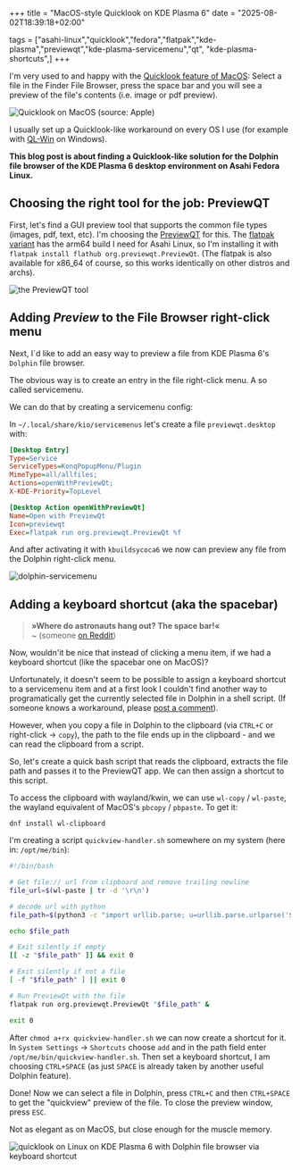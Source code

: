 +++
title = "MacOS-style Quicklook on KDE Plasma 6"
date = "2025-08-02T18:39:18+02:00"

tags = ["asahi-linux","quicklook","fedora","flatpak","kde-plasma","previewqt","kde-plasma-servicemenu","qt", "kde-plasma-shortcuts",]
+++

I'm very used to and happy with the [Quicklook feature of MacOS](https://support.apple.com/en-my/guide/mac-help/mh14119/mac): Select a file in the Finder File Browser, press the space bar and you will see a preview of the file's contents (i.e. image or pdf preview).

![Quicklook on MacOS (source: Apple)](/images/macos-style-quicklook-on-kde-plasma-6/quicklook_macos.png)

I usually set up a Quicklook-like workaround on every OS I use (for example with [QL-Win](https://github.com/QL-Win/QuickLook) on Windows).

**This blog post is about finding a Quicklook-like solution for the Dolphin file browser of the KDE Plasma 6 desktop environment on Asahi Fedora Linux.**

## Choosing the right tool for the job: PreviewQT

First, let's find a GUI preview tool that supports the common file types (images, pdf, text, etc). I'm choosing the [PreviewQT](https://previewqt.org/) for this. The [flatpak variant](https://flathub.org/apps/org.previewqt.PreviewQt) has the arm64 build I need for Asahi Linux, so I'm installing it with `flatpak install flathub org.previewqt.PreviewQt`. (The flatpak is also available for x86_64 of course, so this works identically on other distros and archs).

![the PreviewQT tool](/images/macos-style-quicklook-on-kde-plasma-6/previewqt.png)

## Adding *Preview* to the File Browser right-click menu

Next, I´d like to add an easy way to preview a file from KDE Plasma 6's `Dolphin` file browser.

The obvious way is to create an entry in the file right-click menu. A so called servicemenu.

We can do that by creating a servicemenu config:


In `~/.local/share/kio/servicemenus` let's create a file `previewqt.desktop` with:

```ini
[Desktop Entry]
Type=Service
ServiceTypes=KonqPopupMenu/Plugin
MimeType=all/allfiles;
Actions=openWithPreviewQt;
X-KDE-Priority=TopLevel

[Desktop Action openWithPreviewQt]
Name=Open with PreviewQt
Icon=previewqt
Exec=flatpak run org.previewqt.PreviewQt %f
```

And after activating it with `kbuildsycoca6` we now can preview any file from the Dolphin right-click menu.

![dolphin-servicemenu](/images/macos-style-quicklook-on-kde-plasma-6/dolphin-servicemenu.png)

## Adding a keyboard shortcut (aka the spacebar)

> **»Where do astronauts hang out? The space bar!«**    
> ~ (someone [on Reddit](https://www.reddit.com/r/technicallythetruth/comments/134quh6/where_do_astronauts_hang_out/))

Now, wouldn'it be nice that instead of clicking a menu item, if we had a keyboard shortcut (like the spacebar one on MacOS)?

Unfortunately, it doesn't seem to be possible to assign a keyboard shortcut to a servicemenu item and at a first look I couldn't find another way to programatically get the currently selected file in Dolphin in a shell script. (If someone knows a workaround, please [post a comment](https://github.com/21sys/21sys.github.io/discussions)).

However, when you copy a file in Dolphin to the clipboard (via `CTRL+C` or right-click -> `copy`), the path to the file ends up in the clipboard - and we can read the clipboard from a script.

So, let's create a quick bash script that reads the clipboard, extracts the file path and passes it to the PreviewQT app. We can then assign a shortcut to this script.

To access the clipboard with wayland/kwin, we can use `wl-copy` / `wl-paste`, the wayland equivalent of MacOS's `pbcopy` / `pbpaste`. To get it:

```
dnf install wl-clipboard
```

I'm creating a script `quickview-handler.sh` somewhere on my system (here in: `/opt/me/bin`):

```bash
#!/bin/bash

# Get file:// url from clipboard and remove trailing newline
file_url=$(wl-paste | tr -d '\r\n')

# decode url with python
file_path=$(python3 -c "import urllib.parse; u=urllib.parse.urlparse('$file_url'); print(urllib.parse.unquote(u.path))")

echo $file_path

# Exit silently if empty
[[ -z "$file_path" ]] && exit 0

# Exit silently if not a file
[ -f "$file_path" ] || exit 0

# Run PreviewQt with the file
flatpak run org.previewqt.PreviewQt "$file_path" &

exit 0
```

After `chmod a+rx quickview-handler.sh` we can now create a shortcut for it. In `System Settings` -> `Shortcuts` choose `add` and in the path field enter `/opt/me/bin/quickview-handler.sh`. Then set a keyboard shortcut, I am choosing `CTRL+SPACE` (as just `SPACE` is already taken by another useful Dolphin feature).

Done! Now we can select a file in Dolphin, press `CTRL+C` and then `CTRL+SPACE` to get the "quickview" preview of the file. To close the preview window, press `ESC`.

Not as elegant as on MacOS, but close enough for the muscle memory.

![quicklook on Linux on KDE Plasma 6 with Dolphin file browser via keyboard shortcut](/images/macos-style-quicklook-on-kde-plasma-6/quicklook_demo.gif)




